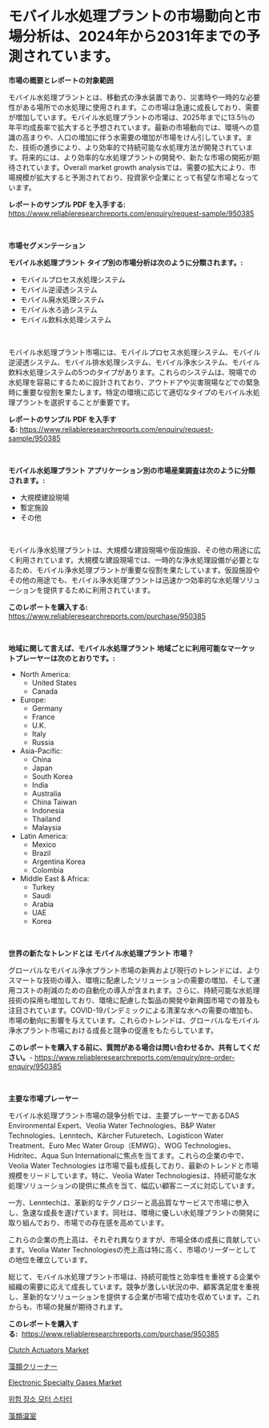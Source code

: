 <p><h1>モバイル水処理プラントの市場動向と市場分析は、2024年から2031年までの予測されています。</h1></p><p><strong>市場の概要とレポートの対象範囲</strong></p>
<p><p>モバイル水処理プラントとは、移動式の浄水装置であり、災害時や一時的な必要性がある場所での水処理に使用されます。この市場は急速に成長しており、需要が増加しています。モバイル水処理プラントの市場は、2025年までに13.5％の年平均成長率で拡大すると予想されています。最新の市場動向では、環境への意識の高まりや、人口の増加に伴う水需要の増加が市場をけん引しています。また、技術の進歩により、より効率的で持続可能な水処理方法が開発されています。将来的には、より効率的な水処理プラントの開発や、新たな市場の開拓が期待されています。Overall market growth analysisでは、需要の拡大により、市場規模が拡大すると予測されており、投資家や企業にとって有望な市場となっています。</p></p>
<p><strong>レポートのサンプル PDF を入手する:</strong> <a href="https://www.reliableresearchreports.com/enquiry/request-sample/950385">https://www.reliableresearchreports.com/enquiry/request-sample/950385</a></p>
<p>&nbsp;</p>
<p><strong>市場セグメンテーション</strong></p>
<p><strong>モバイル水処理プラント タイプ別の市場分析は次のように分類されます。:</strong></p>
<p><ul><li>モバイルプロセス水処理システム</li><li>モバイル逆浸透システム</li><li>モバイル廃水処理システム</li><li>モバイル水ろ過システム</li><li>モバイル飲料水処理システム</li></ul></p>
<p>&nbsp;</p>
<p><p>モバイル水処理プラント市場には、モバイルプロセス水処理システム、モバイル逆浸透システム、モバイル排水処理システム、モバイル浄水システム、モバイル飲料水処理システムの5つのタイプがあります。これらのシステムは、現場での水処理を容易にするために設計されており、アウトドアや災害現場などでの緊急時に重要な役割を果たします。特定の環境に応じて適切なタイプのモバイル水処理プラントを選択することが重要です。</p></p>
<p><strong>レポートのサンプル PDF を入手する:</strong>&nbsp;<a href="https://www.reliableresearchreports.com/enquiry/request-sample/950385">https://www.reliableresearchreports.com/enquiry/request-sample/950385</a></p>
<p>&nbsp;</p>
<p><strong> モバイル水処理プラント アプリケーション別の市場産業調査は次のように分類されます。:</strong></p>
<p><ul><li>大規模建設現場</li><li>暫定施設</li><li>その他</li></ul></p>
<p>&nbsp;</p>
<p><p>モバイル浄水処理プラントは、大規模な建設現場や仮設施設、その他の用途に広く利用されています。大規模な建設現場では、一時的な浄水処理設備が必要となるため、モバイル浄水処理プラントが重要な役割を果たしています。仮設施設やその他の用途でも、モバイル浄水処理プラントは迅速かつ効率的な水処理ソリューションを提供するために利用されています。</p></p>
<p><strong>このレポートを購入する:</strong>&nbsp; <a href="https://www.reliableresearchreports.com/purchase/950385">https://www.reliableresearchreports.com/purchase/950385</a></p>
<p>&nbsp;</p>
<p><strong>地域に関して言えば、モバイル水処理プラント 地域ごとに利用可能なマーケットプレーヤーは次のとおりです。:</strong></p>
<p><ul>
    <li>
        North America:
        <ul>
            <li>United States</li>
            <li>Canada</li>
        </ul>
    </li>
    <li>
        Europe:
        <ul>
            <li>Germany</li>
            <li>France</li>
            <li>U.K.</li>
            <li>Italy</li>
            <li>Russia</li>
        </ul>
    </li>
    <li>
        Asia-Pacific:
        <ul>
            <li>China</li>
            <li>Japan</li>
            <li>South Korea</li>
            <li>India</li>
            <li>Australia</li>
            <li>China Taiwan</li>
            <li>Indonesia</li>
            <li>Thailand</li>
            <li>Malaysia</li>
        </ul>
    </li>
    <li>
        Latin America:
        <ul>
            <li>Mexico</li>
            <li>Brazil</li>
            <li>Argentina Korea</li>
            <li>Colombia</li>
        </ul>
    </li>
    <li>
        Middle East & Africa:
        <ul>
            <li>Turkey</li>
            <li>Saudi</li>
            <li>Arabia</li>
            <li>UAE</li>
            <li>Korea</li>
        </ul>
    </li>
    </ul></p>
<p>&nbsp;</p>
<p><strong>世界の新たなトレンドとは モバイル水処理プラント 市場？</strong></p>
<p><p>グローバルなモバイル浄水プラント市場の新興および現行のトレンドには、よりスマートな技術の導入、環境に配慮したソリューションの需要の増加、そして運用コストの削減のための自動化の導入が含まれます。さらに、持続可能な水処理技術の採用も増加しており、環境に配慮した製品の開発や新興国市場での普及も注目されています。COVID-19パンデミックによる清潔な水への需要の増加も、市場の動向に影響を与えています。これらのトレンドは、グローバルなモバイル浄水プラント市場における成長と競争の促進をもたらしています。</p></p>
<p><strong>このレポートを購入する前に、質問がある場合は問い合わせるか、共有してください。</strong>- <a href="https://www.reliableresearchreports.com/enquiry/pre-order-enquiry/950385">https://www.reliableresearchreports.com/enquiry/pre-order-enquiry/950385</a></p>
<p>&nbsp;</p>
<p><strong>主要な市場プレーヤー</strong></p>
<p><p>モバイル水処理プラント市場の競争分析では、主要プレーヤーであるDAS Environmental Expert、Veolia Water Technologies、B&P Water Technologies、Lenntech、Kärcher Futuretech、Logisticon Water Treatment、Euro Mec Water Group（EMWG）、WOG Technologies、Hidritec、Aqua Sun Internationalに焦点を当てます。これらの企業の中で、Veolia Water Technologies は市場で最も成長しており、最新のトレンドと市場規模をリードしています。特に、Veolia Water Technologiesは、持続可能な水処理ソリューションの提供に焦点を当て、幅広い顧客ニーズに対応しています。</p><p>一方、Lenntechは、革新的なテクノロジーと高品質なサービスで市場に参入し、急速な成長を遂げています。同社は、環境に優しい水処理プラントの開発に取り組んでおり、市場での存在感を高めています。</p><p>これらの企業の売上高は、それぞれ異なりますが、市場全体の成長に貢献しています。Veolia Water Technologiesの売上高は特に高く、市場のリーダーとしての地位を確立しています。</p><p>総じて、モバイル水処理プラント市場は、持続可能性と効率性を重視する企業や組織の需要に応えて成長しています。競争が激しい状況の中、顧客満足度を重視し、革新的なソリューションを提供する企業が市場で成功を収めています。これからも、市場の発展が期待されます。</p></p>
<p><strong>このレポートを購入する:</strong>&nbsp;&nbsp;<a href="https://www.reliableresearchreports.com/purchase/950385">https://www.reliableresearchreports.com/purchase/950385</a></p>
<p><p><a href="https://issuu.com/reportprime-2/docs/clutch-actuators-market-size-2030.pptx">Clutch Actuators Market</a></p><p><a href="https://github.com/ReganWisoky2023/Market-Research-Report-List-1/blob/main/30886139535.md">藻類クリーナー</a></p><p><a href="https://skillful-vermicelli-b89.notion.site/Electronic-Specialty-Gases-Market-Size-2024-2031-Global-Industrial-Analysis-Key-Geographical-Regi-c47e605c89064807ac963e3632ce51d7">Electronic Specialty Gases Market</a></p><p><a href="https://github.com/Penelolack456456/Market-Research-Report-List-1/blob/main/20916118793.md">위험 장소 모터 스타터</a></p><p><a href="https://github.com/cbigkbh02719/Market-Research-Report-List-1/blob/main/67266369534.md">藻類温室</a></p></p>